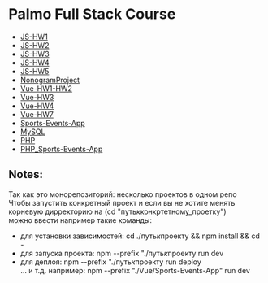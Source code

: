 # Palmo Full Stack Course

- [JS-HW1](https://github.com/AlexHiriavenko/Palmo-Edu/tree/main/JS/HW1)
- [JS-HW2](https://github.com/AlexHiriavenko/Palmo-Edu/tree/main/JS/HW2)
- [JS-HW3](https://github.com/AlexHiriavenko/Palmo-Edu/tree/main/JS/HW3)
- [JS-HW4](https://github.com/AlexHiriavenko/Palmo-Edu/tree/main/JS/HW4)
- [JS-HW5](https://github.com/AlexHiriavenko/Palmo-Edu/tree/main/JS/HW5)
- [NonogramProject](https://github.com/AlexHiriavenko/Palmo-Edu/tree/nonograms/Nonograms-App)
- [Vue-HW1-HW2](https://github.com/AlexHiriavenko/Palmo-Edu/tree/vue-hw1-hw2/Vue/VueHW-1_VueHW-2)
- [Vue-HW3](https://github.com/AlexHiriavenko/Palmo-Edu/tree/vue-hw3/Vue/VueHW-3)
- [Vue-HW4](https://github.com/AlexHiriavenko/Palmo-Edu/tree/vue-hw4/Vue/VueHW-4)
- [Vue-HW7](https://github.com/AlexHiriavenko/Palmo-Edu/tree/vue-hw7/Vue/VueHW-7)
- [Sports-Events-App](https://github.com/AlexHiriavenko/Palmo-Edu/tree/sports-events-app/Vue/Sports-Events-App)
- [MySQL](https://github.com/AlexHiriavenko/Palmo-Edu/tree/main/MySQL)
- [PHP](https://github.com/AlexHiriavenko/Palmo-Edu/tree/main/PHP)
- [PHP_Sports-Events-App](https://github.com/AlexHiriavenko/Palmo-Edu/tree/main/php-Sports-Events)

## Notes:

Так как это монорепозиторий: несколько проектов в одном репо <br>
Чтобы запустить конкретный проект и если вы не хотите менять корневую дирректорию на (cd "путь*к*конкртетному_проетку") <br>
можно ввести например такие команды:

- для установки зависимостей: cd ./путь*к*проекту && npm install && cd -
- для запуска проекта: npm --prefix "./путь*к*проекту run dev
- для деплоя: npm --prefix "./путь*к*проекту run deploy
  <br>
  ... и т.д. например: npm --prefix "./Vue/Sports-Events-App" run dev
